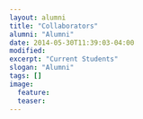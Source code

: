```yaml
---
layout: alumni
title: "Collaborators"
alumni: "Alumni"
date: 2014-05-30T11:39:03-04:00
modified:
excerpt: "Current Students"
slogan: "Alumni"
tags: []
image:
  feature:
  teaser:
---
```


 